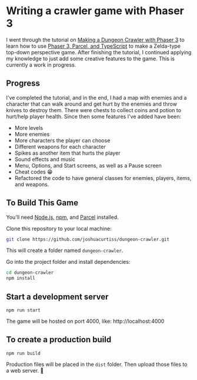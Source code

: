 # Writing a crawler game with Phaser 3

I went through the tutorial on [Making a Dungeon Crawler with Phaser 3](https://www.youtube.com/watch?v=_fK6MVLPrMA)
to learn how to use [Phaser 3, Parcel, and TypeScript](https://github.com/ourcade/phaser3-parcel-template) to make a
Zelda-type top-down perspective game. After finishing the tutorial, I continued applying my knowledge to just add
some creative features to the game. This is currently a work in progress.

## Progress

I've completed the tutorial, and in the end, I had a map with enemies and a character that can walk around and get hurt by the
enemies and throw knives to destroy them. There were chests to collect coins and potion to hurt/help player health. Since then some features I've added have been:

  * More levels 
  * More enemies
  * More characters the player can choose
  * Different weapons for each character 
  * Spikes as another item that hurts the player
  * Sound effects and music
  * Menu, Options, and Start screens, as well as a Pause screen
  * Cheat codes 😁
  * Refactored the code to have general classes for enemies, players, items, and weapons. 

## To Build This Game

You'll need [Node.js](https://nodejs.org/en/), [npm](https://www.npmjs.com/), and [Parcel](https://parceljs.org/) installed.

Clone this repository to your local machine:

```bash
git clone https://github.com/joshuacurtiss/dungeon-crawler.git
```

This will create a folder named `dungeon-crawler`.

Go into the project folder and install dependencies:

```bash
cd dungeon-crawler
npm install
```

## Start a development server

```
npm run start
```

The game will be hosted on port 4000, like: http://localhost:4000

## To create a production build

```
npm run build
```

Production files will be placed in the `dist` folder. Then upload those files to a web server. 🎉
